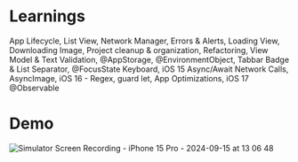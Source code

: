 # Learnings
App Lifecycle, List View, Network Manager, Errors & Alerts, Loading View, Downloading Image, Project cleanup & organization, Refactoring, View Model & Text Validation, @AppStorage, @EnvironmentObject, Tabbar Badge & List Separator, @FocusState Keyboard, iOS 15 Async/Await Network Calls, AsyncImage,  iOS 16 - Regex, guard let, App Optimizations, iOS 17 @Observable
# Demo
![Simulator Screen Recording - iPhone 15 Pro - 2024-09-15 at 13 06 48](https://github.com/user-attachments/assets/abc55edf-f04e-4d24-aef1-65305976ac1b)

